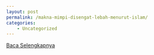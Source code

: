 ```yaml
---
layout: post
permalink: /makna-mimpi-disengat-lebah-menurut-islam/
categories:
    - Uncategorized
---
```


[Baca Selengkapnya](/10)
